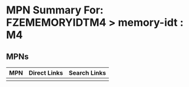 



# MPN Summary For: FZEMEMORYIDTM4 > memory-idt : M4

## MPNs
  

|MPN|Direct Links|Search Links|
| :--- | :--- | :--- |
||||
